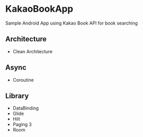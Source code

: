 # KakaoBookApp
Sample Android App using Kakao Book API for book searching

## Architecture

- Clean Architecture

## Async

- Coroutine

## Library

- DataBinding
- Glide
- Hilt
- Paging 3
- Room
